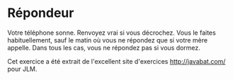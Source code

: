# Répondeur #
Votre téléphone sonne. Renvoyez vrai si vous décrochez. Vous le faites
habituellement, sauf le matin où vous ne répondez que si votre mère
appelle. Dans tous les cas, vous ne répondez pas si vous dormez.

Cet exercice a été extrait de l'excellent site d'exercices
http://javabat.com/ pour JLM.

